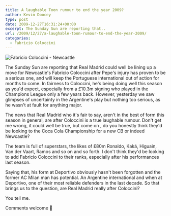 ```yaml
---
title: A laughable Toon rumour to end the year 2009?
author: Kevin Doocey
type: post
date: 2009-12-27T16:31:24+00:00
excerpt: The Sunday Sun are reporting that..
url: /2009/12/27/a-laughable-toon-rumour-to-end-the-year-2009/
categories:
  - Fabricio Coloccini
---
```


![Fabricio Coloccini - Newcastle](https://static.guim.co.uk/sys-images/Football/Clubs/Club_Home/2009/9/13/1252855277993/Fabrizio-Coloccini-Newcas-001.jpg)

The Sunday Sun are reporting that Real Madrid could well be lining up a move for Newcastle's Fabricio Coloccini after Pepe's injury has proven to be a serious one, and will keep the Portuguese international out of action for months to come. In fairness to Coloccini, he's being doing well this season as you'd expect, especially from a £10.3m signing who played in the Champions  League only a few years back. However, yesterday we saw glimpses of uncertainty in the Argentine's play but nothing too serious, as he wasn't at fault for anything major.

The news that Real Madrid who it's fair to say, aren't in the best of form this season in general, are after Coloccini is a true laughable rumour. Don't get me wrong, it could well be true, but come on , do you honestly think they'd be looking to the Coca Cola Championship for a new CB or indeed Newcastle?

The team is full of superstars, the likes of £80m Ronaldo, Kaká, Higuain, Van der Vaart, Ramos and so on and so forth. I don't think they'd be looking to add Fabricio Coloccini to their ranks, especially after his performances last season.

Saying that, his form at Deportivo obviously hasn't been forgotten and the former AC Milan man has potential. An Argentine international and when at Deportivo, one of their most reliable defenders in the last decade. So that brings us to the question, are Real Madrid really after Coloccini?

You tell me.

Comments welcome 🙂
